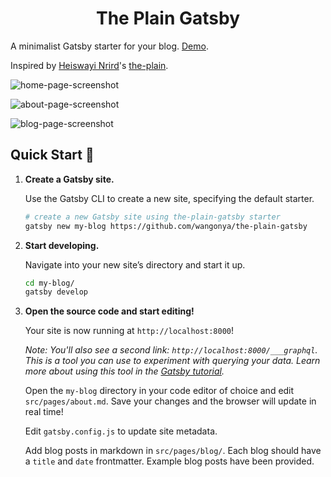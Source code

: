 <h1 align="center">
  The Plain Gatsby
</h1>

A minimalist Gatsby starter for your blog. [Demo](https://the-plain-gatsby.netlify.com/).

Inspired by [Heiswayi Nrird](https://github.com/heiswayi)'s [the-plain](https://github.com/heiswayi/the-plain).

![home-page-screenshot](https://i.postimg.cc/7YPxnrJM/Screenshot-2019-05-25-at-18-33-36.png)

![about-page-screenshot](https://i.postimg.cc/SK9qxyHq/Screenshot-2019-05-25-at-18-34-12.png)

![blog-page-screenshot](https://i.postimg.cc/CxzS9CNR/Screenshot-2019-05-25-at-18-34-00.png)

## Quick Start 🚀

1.  **Create a Gatsby site.**

    Use the Gatsby CLI to create a new site, specifying the default starter.

    ```sh
    # create a new Gatsby site using the-plain-gatsby starter
    gatsby new my-blog https://github.com/wangonya/the-plain-gatsby
    ```

2.  **Start developing.**

    Navigate into your new site’s directory and start it up.

    ```sh
    cd my-blog/
    gatsby develop
    ```

3.  **Open the source code and start editing!**

    Your site is now running at `http://localhost:8000`!

    _Note: You'll also see a second link: _`http://localhost:8000/___graphql`_. This is a tool you can use to experiment with querying your data. Learn more about using this tool in the [Gatsby tutorial](https://www.gatsbyjs.org/tutorial/part-five/#introducing-graphiql)._

    Open the `my-blog` directory in your code editor of choice and edit `src/pages/about.md`. Save your changes and the browser will update in real time!

    Edit `gatsby.config.js` to update site metadata.

    Add blog posts in markdown in `src/pages/blog/`. Each blog should have a `title` and `date` frontmatter. Example blog posts have been provided.
